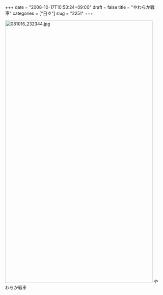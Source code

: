 +++
date = "2008-10-17T10:53:24+09:00"
draft = false
title = "やわらか戦車"
categories = ["日々"]
slug = "2251"
+++

<img alt="081016_232344.jpg" class="pict" height="854" src="http://ieiriblog.img.jugem.jp/20081017_500181.jpg" width="480" />
やわらか戦車
